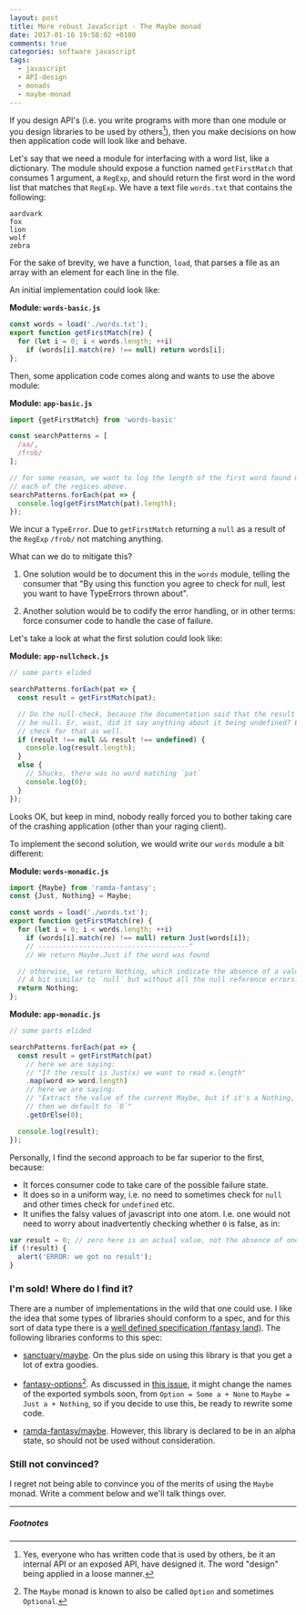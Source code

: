 ```yaml
---
layout: post
title: More robust JavaScript - The Maybe monad
date: 2017-01-16 19:58:02 +0100
comments: true
categories: software javascript
tags:
  - javascript
  - API-design
  - monads
  - maybe-monad
---
```


If you design API's (i.e. you write programs with more than one module or you
design libraries to be used by others[^ninternalapis]), then you make decisions on how then
application code will look like and behave.

Let's say that we need a module for interfacing with a word list, like a
dictionary. The module should expose a function named `getFirstMatch` that consumes
1 argument, a `RegExp`, and should return the first word in the word list that matches
that `RegExp`. We have a text file `words.txt` that contains the following:

```
aardvark
fox
lion
wolf
zebra
```

For the sake of brevity, we have a function, `load`, that parses a file as an
array with an element for each line in the file.

An initial implementation could look like:

**Module: `words-basic.js`**

```javascript
const words = load('./words.txt');
export function getFirstMatch(re) {
  for (let i = 0; i < words.length; ++i)
    if (words[i].match(re) !== null) return words[i];
};
```

Then, some application code comes along and wants to use the above module:

**Module: `app-basic.js`**

```javascript
import {getFirstMatch} from 'words-basic'

const searchPatterns = [
  /aa/,
  /frob/
];

// for some reason, we want to log the length of the first word found matching
// each of the regices above.
searchPatterns.forEach(pat => {
  console.log(getFirstMatch(pat).length);
});
```

We incur a `TypeError`. Due to `getFirstMatch` returning a `null` as a result of
the  `RegExp` `/frob/` not matching anything.

What can we do to mitigate this?

1. One solution would be to document this in the `words` module, telling the
consumer that "By using this function you agree to check for null, lest you want
to have TypeErrors thrown about".

2. Another solution would be to codify the error handling, or in other terms: force
consumer code to handle the case of failure.

Let's take a look at what the first solution could look like:

**Module: `app-nullcheck.js`**

```javascript
// some parts elided

searchPatterns.forEach(pat => {
  const result = getFirstMatch(pat);

  // Do the null-check, because the documentation said that the result might
  // be null. Er, wait, did it say anything about it being undefined? Better
  // check for that as well.
  if (result !== null && result !== undefined) {
    console.log(result.length);
  }
  else {
    // Shucks, there was no word matching `pat`
    console.log(0);
  }
});
```

Looks OK, but keep in mind, nobody really forced you to bother taking care of
the crashing application (other than your raging client).

To implement the second solution, we would write our `words` module a bit
different:

**Module: `words-monadic.js`**

```javascript
import {Maybe} from 'ramda-fantasy';
const {Just, Nothing} = Maybe;

const words = load('./words.txt');
export function getFirstMatch(re) {
  for (let i = 0; i < words.length; ++i)
    if (words[i].match(re) !== null) return Just(words[i]);
    // -------------------------------------^
    // We return Maybe.Just if the word was found

  // otherwise, we return Nothing, which indicate the absence of a value.
  // A bit similar to `null` but without all the null reference errors.
  return Nothing;
};
```

**Module: `app-monadic.js`**

```javascript
// some parts elided

searchPatterns.forEach(pat => {
  const result = getFirstMatch(pat)
    // here we are saying:
    // "If the result is Just(x) we want to read x.length"
    .map(word => word.length)
    // here we are saying:
    // "Extract the value of the current Maybe, but if it's a Nothing,
    // then we default to `0`"
    .getOrElse(0);

  console.log(result);
});
```

Personally, I find the second approach to be far superior to the first, because:

- It forces consumer code to take care of the possible failure state.
- It does so in a uniform way, i.e. no need to sometimes check for `null` and
other times check for `undefined` etc.
- It unifies the falsy values of javascript into one atom. I.e. one would not
need to worry about inadvertently checking whether `0` is false, as in:

```javascript
var result = 0; // zero here is an actual value, not the absence of one.
if (!result) {
  alert('ERROR: we got no result');
}
```

### I'm sold! Where do I find it?

There are a number of implementations in the wild that one could use. I like the
idea that some types of libraries should conform to a spec, and for this sort of
data type there is a
[well defined specification (fantasy land)][fantasy-land-spec]. The following
libraries conforms to this spec:

- [sanctuary/maybe][sanctuary-maybe]. On the plus side on using this library is
that you get a lot of extra goodies.

- [fantasy-options][fantasy-options-gh][^nalternativenames]. As discussed in
[this issue][fantasy-options-gh-name-issue], it might change the names of the
exported symbols soon, from `Option = Some a + None` to `Maybe = Just a + Nothing`,
so if you decide to use this, be ready to rewrite some code.

- [ramda-fantasy/maybe][ramda-fantasy-maybe-gh]. However, this library is declared
to be in an alpha state, so should not be used without consideration.


### Still not convinced?

I regret not being able to convince you of the merits of using the `Maybe` monad. Write a comment below and we'll talk things over.

---

##### Footnotes

[^ninternalapis]: Yes, everyone who has written code that is used by others, be it an internal API or an exposed API, have designed it. The word "design" being applied in a loose manner.
[^nalternativenames]: The `Maybe` monad is known to also be called `Option` and sometimes `Optional`.

[fantasy-land-spec]: https://github.com/fantasyland/fantasy-land
[fantasy-options-gh]: https://github.com/fantasyland/fantasy-options
[fantasy-options-gh-name-issue]: https://github.com/fantasyland/fantasy-options/issues/8
[ramda-fantasy-maybe-gh]: https://github.com/ramda/ramda-fantasy/blob/master/docs/Maybe.md
[sanctuary-maybe]: https://sanctuary.js.org/#maybe-type

[why1]: https://github.com/chrissrogers/maybe#why
